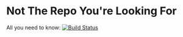 # Not The Repo You're Looking For

All you need to know: [![Build Status](https://travis-ci.com/ReignOfComputer/duke.svg?branch=master)](https://travis-ci.com/ReignOfComputer/duke)